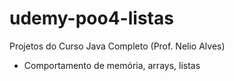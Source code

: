 # udemy-poo4-listas
Projetos do Curso Java Completo (Prof. Nelio Alves)
- Comportamento de memória, arrays, listas
